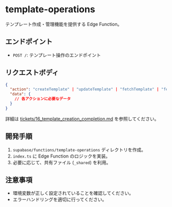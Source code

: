 # template-operations

テンプレート作成・管理機能を提供する Edge Function。

## エンドポイント

- `POST /`: テンプレート操作のエンドポイント

## リクエストボディ

```json
{
  "action": "createTemplate" | "updateTemplate" | "fetchTemplate" | "fetchTemplates" | "deleteTemplate",
  "data": {
    // 各アクションに必要なデータ
  }
}
```

詳細は [tickets/16_template_creation_completion.md](tickets/16_template_creation_completion.md) を参照してください。

## 開発手順

1. `supabase/functions/template-operations` ディレクトリを作成。
2. `index.ts` に Edge Function のロジックを実装。
3. 必要に応じて、共有ファイル (`_shared`) を利用。

## 注意事項

- 環境変数が正しく設定されていることを確認してください。
- エラーハンドリングを適切に行ってください。